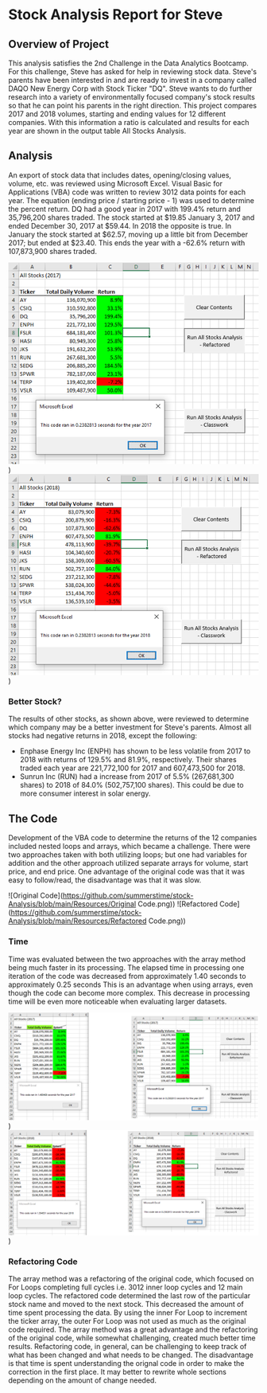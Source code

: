# Stock Analysis Report for Steve

## Overview of Project
This analysis satisfies the 2nd Challenge in the Data Analytics Bootcamp. For this challenge, Steve has asked for help in reviewing stock data.
Steve's parents have been interested in and are ready to invest in a company called DAQO New Energy Corp with Stock Ticker "DQ".
Steve wants to do further research into a variety of environmentally focused company's stock results so that he can point his parents in the right direction.
This project compares 2017 and 2018 volumes, starting and ending values for 12 different companies. 
With this information a ratio is calculated and results for each year are shown in the output table All Stocks Analysis.

## Analysis
An export of stock data that includes dates, opening/closing values, volume, etc. was reviewed using Microsoft Excel.
Visual Basic for Applications (VBA) code was written to review 3012 data points for each year. 
The equation (ending price / starting price - 1) was used to determine the percent return.
DQ had a good year in 2017 with 199.4% return and 35,796,200 shares traded. The stock started at $19.85 January 3, 2017 and ended December 30, 2017 at $59.44.
In 2018 the opposite is true. In January the stock started at $62.57, moving up a little bit from December 2017; but ended at $23.40. 
This ends the year with a -62.6% return with 107,873,900 shares traded.

![2017 Analysis-Results](https://github.com/summerstime/stock-Analysis/blob/main/Resources/VBA_Challenge_2017.png))
![2018 Analysis-Results](https://github.com/summerstime/stock-Analysis/blob/main/Resources/VBA_Challenge_2018.png))

### Better Stock?
The results of other stocks, as shown above, were reviewed to determine which company may be a better investment for Steve's parents. 
Almost all stocks had negative returns in 2018, except the following:
* Enphase Energy Inc (ENPH) has shown to be less volatile from 2017 to 2018 with returns of 129.5% and 81.9%, respectively. Their shares traded each year are 221,772,100 for 2017 and 607,473,500 for 2018.
* Sunrun Inc (RUN) had a increase from 2017 of 5.5% (267,681,300 shares) to 2018 of 84.0% (502,757,100 shares). This could be due to more consumer interest in solar energy.

## The Code  
Development of the VBA code to determine the returns of the 12 companies included nested loops and arrays, which became a challenge. 
There were two approaches taken with both utilizing loops; but one had variables for addition and the other approach utilized separate arrays for volume, start price, and end price.
One advantage of the original code was that it was easy to follow/read, the disadvantage was that it was slow.

![Original Code](https://github.com/summerstime/stock-Analysis/blob/main/Resources/Original Code.png))
![Refactored Code](https://github.com/summerstime/stock-Analysis/blob/main/Resources/Refactored Code.png))

### Time
Time was evaluated between the two approaches with the array method being much faster in its processing. 
The elapsed time in processing one iteration of the code was decreased from approximately 1.40 seconds to approximately 0.25 seconds
This is an advantage when using arrays, even though the code can become more complex. This decrease in processing time will be even more noticeable when evaluating larger datasets.

![2017 Time Comparison](https://github.com/summerstime/stock-Analysis/blob/main/Resources/VBA_Challenge_2017_B4-After.png))
![2018 Time Comparison](https://github.com/summerstime/stock-Analysis/blob/main/Resources/VBA_Challenge_2018_B4-After.png))

### Refactoring Code
The array method was a refactoring of the original code, which focused on For Loops completing full cycles i.e. 3012 inner loop cycles and 12 main loop cycles. 
The refactored code determined the last row of the particular stock name and moved to the next stock. This decreased the amount of time spent processing the data.
By using the inner For Loop to increment the ticker array, the outer For Loop was not used as much as the original code required.
The array method was a great advantage and the refactoring of the original code, while somewhat challenging, created much better time results.
Refactoring code, in general, can be challenging to keep track of what has been changed and what needs to be changed. 
The disadvantage is that time is spent understanding the orignal code in order to make the correction in the first place. 
It may better to rewrite whole sections depending on the amount of change needed. 